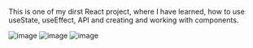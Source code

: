 This is one of my dirst React project, where I have learned, how to use useState, useEffect, API and creating and working with components.

![image](https://user-images.githubusercontent.com/96345304/215846773-7ea8022f-3f1a-441f-8560-6c5e453bc2cf.png)
![image](https://user-images.githubusercontent.com/96345304/215846850-10f243f6-8dfc-468d-8739-e133c4254b74.png)
![image](https://user-images.githubusercontent.com/96345304/215846650-499fb4d3-7628-4a05-a940-0a6469757727.png)
